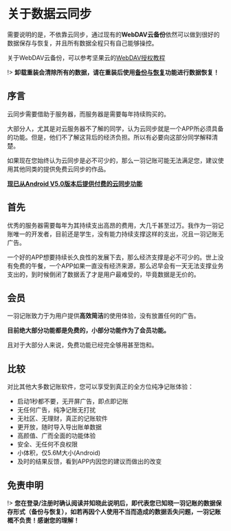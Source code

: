 # 关于数据云同步

需要说明的是，不依靠云同步，通过现有的**WebDAV云备份**依然可以做到很好的数据保存与恢复，并且所有数据全程只有自己能够操控。

关于WebDAV云备份，可以参考坚果云的[WebDAV授权教程](http://help.jianguoyun.com/?p=2064)

!> **卸载重装会清除所有的数据，请在重装后使用**[**备份与恢复**](doc/data-manage/data-backup.md)**功能进行数据恢复！**

## 序言

云同步需要借助于服务器，而服务器是需要每年持续购买的。

大部分人，尤其是对云服务器不了解的同学，认为云同步就是一个APP所必须具备的功能。但是，他们不了解这背后的经济负担。所以有必要向这部分同学解释清楚。

如果现在您始终认为云同步是必不可少的，那么一羽记账可能无法满足您，建议使用其他同类的提供免费云同步的作品。

[**现已从Android V5.0版本后提供付费的云同步功能**](doc/other/about-sync.md)

## 首先

优秀的服务器需要每年为其持续支出高昂的费用，大几千甚至过万。我作为一羽记账唯一的开发者，目前还是学生，没有能力持续支撑这样的支出，况且一羽记账无广告。

一个好的APP想要持续长久良性的发展下去，那么经济支撑是必不可少的。世上没有免费的午餐，一个APP如果一直没有经济来源，那么迟早会有一天无法支撑业务支出的，到时候倒闭了数据丢了才是用户最难受的，毕竟数据是无价的。

## 会员

一羽记账致力于为用户提供**高效简洁**的使用体验，没有放置任何的广告。

**目前绝大部分功能都是免费的，小部分功能作为了会员功能。**

且对于大部分人来说，免费功能已经完全够用甚至饱和。

## 比较

对比其他大多数记账软件，您可以享受到真正的全方位纯净记账体验：

- 启动1秒都不要，无开屏广告，即点即记账
- 无任何广告，纯净记账无打扰
- 无社区、无理财，真正的记账软件
- 更开放，随时导入导出账单数据
- 高颜值、广而全面的功能体验
- 安全、无任何不良权限
- 小体积，仅5.6M大小(Android)
- 及时的结果反馈，看到APP内因您的建议而做出的改变

## 免责申明

!> **您在登录/注册时确认阅读并知晓此说明后，即代表您已知晓一羽记账的数据保存形式（备份与恢复），如若再因个人使用不当而造成的数据丢失问题，一羽记账概不负责！感谢您的理解！**